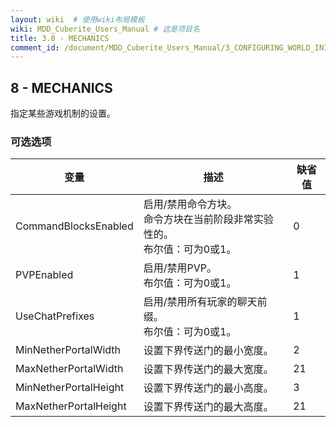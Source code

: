 ```yaml
---
layout: wiki  # 使用wiki布局模板
wiki: MDD_Cuberite_Users_Manual # 这是项目名
title: 3.8 - MECHANICS
comment_id: /document/MDD_Cuberite_Users_Manual/3_CONFIGURING_WORLD_INI/
---
```

## 8 - MECHANICS

指定某些游戏机制的设置。

### 可选选项

| 变量                  | 描述                                                                            | 缺省值 |
| --------------------- | ------------------------------------------------------------------------------- | ------ |
| CommandBlocksEnabled  | 启用/禁用命令方块。</br>命令方块在当前阶段非常实验性的。</br>布尔值：可为0或1。 | 0      |
| PVPEnabled            | 启用/禁用PVP。</br>布尔值：可为0或1。                                           | 1      |
| UseChatPrefixes       | 启用/禁用所有玩家的聊天前缀。</br>布尔值：可为0或1。                            | 1      |
| MinNetherPortalWidth  | 设置下界传送门的最小宽度。                                                      | 2      |
| MaxNetherPortalWidth  | 设置下界传送门的最大宽度。                                                      | 21     |
| MinNetherPortalHeight | 设置下界传送门的最小高度。                                                      | 3      |
| MaxNetherPortalHeight | 设置下界传送门的最大高度。                                                      | 21     |